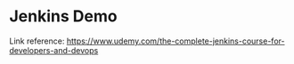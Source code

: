 # Jenkins Demo
Link reference: https://www.udemy.com/the-complete-jenkins-course-for-developers-and-devops
